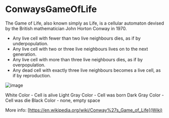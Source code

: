 # ConwaysGameOfLife
The Game of Life, also known simply as Life, is a cellular automaton devised by the British mathematician John Horton Conway in 1970.

- Any live cell with fewer than two live neighbours dies, as if by underpopulation.
- Any live cell with two or three live neighbours lives on to the next generation.
- Any live cell with more than three live neighbours dies, as if by overpopulation.
- Any dead cell with exactly three live neighbours becomes a live cell, as if by reproduction.

![image](https://user-images.githubusercontent.com/63847876/205386854-4abcfc4c-4c0f-4e51-8501-35cb8bc2b892.png)

White Color - Cell is alive
Light Gray Color - Cell was born
Dark Gray Color - Cell was die
Black Color - none, empty space

More info: [https://en.wikipedia.org/wiki/Conway%27s_Game_of_Life](Wiki)
